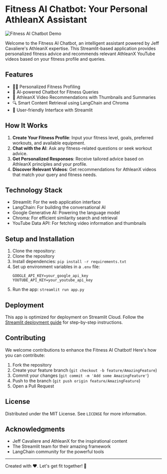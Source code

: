 # Fitness AI Chatbot: Your Personal AthleanX Assistant

![Fitness AI Chatbot Demo]([example\demo.gif](https://github.com/pramod-zillella/fitness-chatbot-streamlit/blob/main/example/demo.gif))

Welcome to the Fitness AI Chatbot, an intelligent assistant powered by Jeff Cavaliere's AthleanX expertise. This Streamlit-based application provides personalized fitness advice and recommends relevant AthleanX YouTube videos based on your fitness profile and queries.

## Features

- 🏋️‍♂️ Personalized Fitness Profiling
- 🤖 AI-powered Chatbot for Fitness Queries
- 🎥 AthleanX Video Recommendations with Thumbnails and Summaries
- 🔍 Smart Content Retrieval using LangChain and Chroma
- 🎨 User-friendly Interface with Streamlit

## How It Works

1. **Create Your Fitness Profile**: Input your fitness level, goals, preferred workouts, and available equipment.
2. **Chat with the AI**: Ask any fitness-related questions or seek workout advice.
3. **Get Personalized Responses**: Receive tailored advice based on AthleanX principles and your profile.
4. **Discover Relevant Videos**: Get recommendations for AthleanX videos that match your query and fitness needs.

## Technology Stack

- Streamlit: For the web application interface
- LangChain: For building the conversational AI
- Google Generative AI: Powering the language model
- Chroma: For efficient similarity search and retrieval
- YouTube Data API: For fetching video information and thumbnails

## Setup and Installation

1. Clone the repository:
1. Clone the repository
2. Install dependencies: `pip install -r requirements.txt`
3. Set up environment variables in a `.env` file:
   ```
   GOOGLE_API_KEY=your_google_api_key
   YOUTUBE_API_KEY=your_youtube_api_key
   ```
4. Run the app: `streamlit run app.py`

## Deployment

This app is optimized for deployment on Streamlit Cloud. Follow the [Streamlit deployment guide](https://docs.streamlit.io/streamlit-cloud/get-started/deploy-an-app) for step-by-step instructions.

## Contributing

We welcome contributions to enhance the Fitness AI Chatbot! Here's how you can contribute:

1. Fork the repository
2. Create your feature branch (`git checkout -b feature/AmazingFeature`)
3. Commit your changes (`git commit -m 'Add some AmazingFeature'`)
4. Push to the branch (`git push origin feature/AmazingFeature`)
5. Open a Pull Request

## License

Distributed under the MIT License. See `LICENSE` for more information.

## Acknowledgments

- Jeff Cavaliere and AthleanX for the inspirational content
- The Streamlit team for their amazing framework
- LangChain community for the powerful tools

---

Created with ❤️. Let's get fit together! 💪
